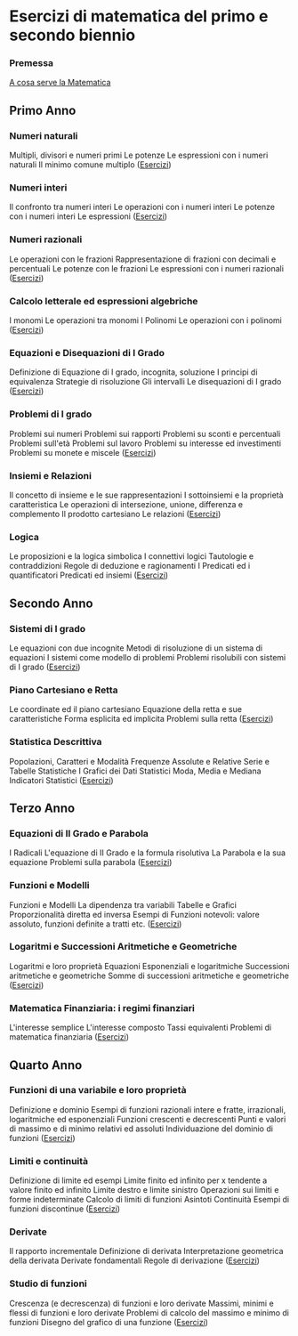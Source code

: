 # Esercizi di matematica del primo e secondo biennio

### Premessa
[A cosa serve la Matematica](http://felixblog.github.io/edu/A_cosa_serve_la_Matematica.html) 

## Primo Anno

### Numeri naturali
Multipli, divisori e numeri primi
Le potenze
Le espressioni con i numeri naturali
Il minimo comune multiplo
([Esercizi](http://felixblog.github.io/edu/Esercizi_Numeri_Naturali.html))

### Numeri interi
Il confronto tra numeri interi
Le operazioni con i numeri interi
Le potenze con i numeri interi 
Le espressioni
([Esercizi](http://felixblog.github.io/edu/Esercizi_Numeri_Interi.html))

### Numeri razionali
Le operazioni con le frazioni
Rappresentazione di frazioni con decimali e percentuali
Le potenze con le frazioni
Le espressioni con i numeri razionali
([Esercizi](http://felixblog.github.io/edu/Esercizi_Numeri_Razionali.html))

### Calcolo letterale ed espressioni algebriche
I monomi
Le operazioni tra monomi
I Polinomi
Le operazioni con i polinomi
([Esercizi](http://felixblog.github.io/edu/Esercizi_Monomi_Polinomi.html)) 

### Equazioni e Disequazioni di I Grado
Definizione di Equazione di I grado, incognita, soluzione
I principi di equivalenza
Strategie di risoluzione
Gli intervalli
Le disequazioni di I grado
([Esercizi](http://felixblog.github.io/edu/Esercizi_Equazioni_e_Formule.html)) 

### Problemi di I grado
Problemi sui numeri
Problemi sui rapporti
Problemi su sconti e percentuali
Problemi sull'età
Problemi sul lavoro
Problemi su interesse ed investimenti
Problemi su monete e miscele
([Esercizi](http://felixblog.github.io/edu/Problemi_I_grado.html)) 

### Insiemi e Relazioni
Il concetto di insieme e le sue rappresentazioni
I sottoinsiemi e la proprietà caratteristica
Le operazioni di intersezione, unione, differenza e complemento
Il prodotto cartesiano
Le relazioni
([Esercizi](http://felixblog.github.io/edu/Insiemi_e_Relazioni.html)) 

### Logica
Le proposizioni e la logica simbolica
I connettivi logici
Tautologie e contraddizioni
Regole di deduzione e ragionamenti
I Predicati ed i quantificatori
Predicati ed insiemi
([Esercizi](http://felixblog.github.io/edu/La_Logica.html)) 




## Secondo Anno

### Sistemi di I grado
Le equazioni con due incognite
Metodi di risoluzione di un sistema di equazioni
I sistemi come modello di problemi
Problemi risolubili con sistemi di I grado
([Esercizi](http://felixblog.github.io/edu/Sistemi_I_Grado.html)) 

### Piano Cartesiano e Retta
Le coordinate ed il piano cartesiano
Equazione della retta e sue caratteristiche
Forma esplicita ed implicita
Problemi sulla retta
([Esercizi](http://felixblog.github.io/edu/Piano_Cartesiano_e_Retta.html)) 

### Statistica Descrittiva
Popolazioni, Caratteri e Modalità
Frequenze Assolute e Relative
Serie e Tabelle Statistiche
I Grafici dei Dati Statistici
Moda, Media e Mediana
Indicatori Statistici
([Esercizi](http://felixblog.github.io/edu/Statistica_Descrittiva.html))




## Terzo Anno

### Equazioni di II Grado e Parabola
I Radicali
L'equazione di II Grado e la formula risolutiva
La Parabola e la sua equazione
Problemi sulla parabola
([Esercizi](http://felixblog.github.io/edu/Equazioni_II_Grado_e_Parabola.html)) 

### Funzioni e Modelli
Funzioni e Modelli
La dipendenza tra variabili
Tabelle e Grafici
Proporzionalità diretta ed inversa
Esempi di Funzioni notevoli: valore assoluto, funzioni definite a tratti etc.
([Esercizi](http://felixblog.github.io/edu/Funzioni_e_Modelli.html)) 

### Logaritmi e Successioni Aritmetiche e Geometriche

Logaritmi e loro proprietà
Equazioni Esponenziali e logaritmiche
Successioni aritmetiche e geometriche
Somme di successioni aritmetiche e geometriche
([Esercizi](http://felixblog.github.io/edu/Logaritmi_Successioni_Aritmetiche_Geometriche.html)) 

### Matematica Finanziaria: i regimi finanziari

L'interesse semplice
L'interesse composto
Tassi equivalenti
Problemi di matematica finanziaria
([Esercizi](http://felixblog.github.io/edu/Regimi_Finanziari.html))




## Quarto Anno

### Funzioni di una variabile e loro proprietà
Definizione e dominio
Esempi di funzioni razionali intere e fratte, irrazionali, logaritmiche ed esponenziali
Funzioni crescenti e decrescenti
Punti e valori di massimo e di minimo relativi ed assoluti
Individuazione del dominio di funzioni
([Esercizi](http://felixblog.github.io/edu/Funzioni_E_Loro_Proprietà.html))

### Limiti e continuità
Definizione di limite ed esempi
Limite finito ed infinito per x tendente a valore finito ed infinito
Limite destro e limite sinistro
Operazioni sui limiti e forme indeterminate
Calcolo di limiti di funzioni
Asintoti
Continuità
Esempi di funzioni discontinue
([Esercizi](http://felixblog.github.io/edu/Esercizi_Funzioni_Limiti_e_Continuita.html)) 

### Derivate
Il rapporto incrementale
Definizione di derivata
Interpretazione geometrica della derivata
Derivate fondamentali
Regole di derivazione
([Esercizi](http://felixblog.github.io/edu/Funzioni_Derivate.html)) 

### Studio di funzioni
Crescenza (e decrescenza) di funzioni e loro derivate
Massimi, minimi e flessi di funzioni e loro derivate
Problemi di calcolo del massimo e minimo di funzioni
Disegno del grafico di una funzione
([Esercizi](http://felixblog.github.io/edu/Studio_Grafico.html)) 
